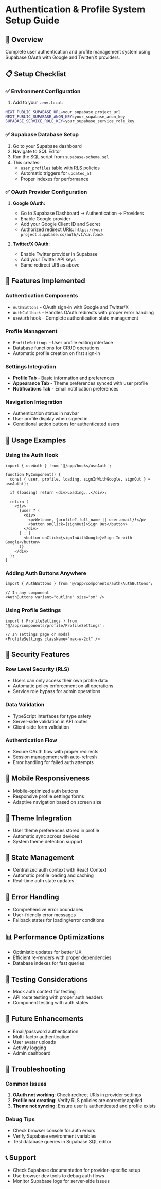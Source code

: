 # Authentication & Profile System Setup Guide

## 🎯 Overview
Complete user authentication and profile management system using Supabase OAuth with Google and Twitter/X providers.

## 📋 Setup Checklist

### ✅ **Environment Configuration**
1. Add to your `.env.local`:
```bash
NEXT_PUBLIC_SUPABASE_URL=your_supabase_project_url
NEXT_PUBLIC_SUPABASE_ANON_KEY=your_supabase_anon_key
SUPABASE_SERVICE_ROLE_KEY=your_supabase_service_role_key
```

### ✅ **Supabase Database Setup**
1. Go to your Supabase dashboard
2. Navigate to SQL Editor
3. Run the SQL script from `supabase-schema.sql`
4. This creates:
   - `user_profiles` table with RLS policies
   - Automatic triggers for `updated_at`
   - Proper indexes for performance

### ✅ **OAuth Provider Configuration**
1. **Google OAuth:**
   - Go to Supabase Dashboard → Authentication → Providers
   - Enable Google provider
   - Add your Google Client ID and Secret
   - Authorized redirect URIs: `https://your-project.supabase.co/auth/v1/callback`

2. **Twitter/X OAuth:**
   - Enable Twitter provider in Supabase
   - Add your Twitter API keys
   - Same redirect URI as above

## 🚀 **Features Implemented**

### Authentication Components
- `AuthButtons` - OAuth sign-in with Google and Twitter/X
- `AuthCallback` - Handles OAuth redirects with proper error handling
- `useAuth` hook - Complete authentication state management

### Profile Management
- `ProfileSettings` - User profile editing interface
- Database functions for CRUD operations
- Automatic profile creation on first sign-in

### Settings Integration
- **Profile Tab** - Basic information and preferences
- **Appearance Tab** - Theme preferences synced with user profile
- **Notifications Tab** - Email notification preferences

### Navigation Integration
- Authentication status in navbar
- User profile display when signed in
- Conditional action buttons for authenticated users

## 🔧 **Usage Examples**

### Using the Auth Hook
```tsx
import { useAuth } from '@/app/hooks/useAuth';

function MyComponent() {
  const { user, profile, loading, signInWithGoogle, signOut } = useAuth();
  
  if (loading) return <div>Loading...</div>;
  
  return (
    <div>
      {user ? (
        <div>
          <p>Welcome, {profile?.full_name || user.email}!</p>
          <button onClick={signOut}>Sign Out</button>
        </div>
      ) : (
        <button onClick={signInWithGoogle}>Sign In with Google</button>
      )}
    </div>
  );
}
```

### Adding Auth Buttons Anywhere
```tsx
import { AuthButtons } from '@/app/components/auth/AuthButtons';

// In any component
<AuthButtons variant="outline" size="sm" />
```

### Using Profile Settings
```tsx
import { ProfileSettings } from '@/app/components/profile/ProfileSettings';

// In settings page or modal
<ProfileSettings className="max-w-2xl" />
```

## 🔐 **Security Features**

### Row Level Security (RLS)
- Users can only access their own profile data
- Automatic policy enforcement on all operations
- Service role bypass for admin operations

### Data Validation
- TypeScript interfaces for type safety
- Server-side validation in API routes
- Client-side form validation

### Authentication Flow
- Secure OAuth flow with proper redirects
- Session management with auto-refresh
- Error handling for failed auth attempts

## 📱 **Mobile Responsiveness**
- Mobile-optimized auth buttons
- Responsive profile settings forms
- Adaptive navigation based on screen size

## 🎨 **Theme Integration**
- User theme preferences stored in profile
- Automatic sync across devices
- System theme detection support

## 🔄 **State Management**
- Centralized auth context with React Context
- Automatic profile loading and caching
- Real-time auth state updates

## 🚨 **Error Handling**
- Comprehensive error boundaries
- User-friendly error messages
- Fallback states for loading/error conditions

## 📊 **Performance Optimizations**
- Optimistic updates for better UX
- Efficient re-renders with proper dependencies
- Database indexes for fast queries

## 🧪 **Testing Considerations**
- Mock auth context for testing
- API route testing with proper auth headers
- Component testing with auth states

## 🔮 **Future Enhancements**
- Email/password authentication
- Multi-factor authentication
- User avatar uploads
- Activity logging
- Admin dashboard

## 🐛 **Troubleshooting**

### Common Issues
1. **OAuth not working**: Check redirect URIs in provider settings
2. **Profile not creating**: Verify RLS policies are correctly applied
3. **Theme not syncing**: Ensure user is authenticated and profile exists

### Debug Tips
- Check browser console for auth errors
- Verify Supabase environment variables
- Test database queries in Supabase SQL editor

## 📞 **Support**
- Check Supabase documentation for provider-specific setup
- Use browser dev tools to debug auth flows
- Monitor Supabase logs for server-side issues